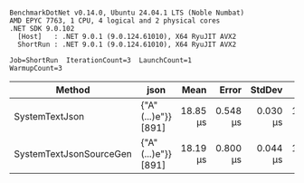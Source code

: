 ```

BenchmarkDotNet v0.14.0, Ubuntu 24.04.1 LTS (Noble Numbat)
AMD EPYC 7763, 1 CPU, 4 logical and 2 physical cores
.NET SDK 9.0.102
  [Host]   : .NET 9.0.1 (9.0.124.61010), X64 RyuJIT AVX2
  ShortRun : .NET 9.0.1 (9.0.124.61010), X64 RyuJIT AVX2

Job=ShortRun  IterationCount=3  LaunchCount=1  
WarmupCount=3  

```
| Method                  | json                | Mean     | Error    | StdDev   | Min      | Max      | Gen0   | Allocated |
|------------------------ |-------------------- |---------:|---------:|---------:|---------:|---------:|-------:|----------:|
| SystemTextJson          | {&quot;A&quot;(...)e&quot;}} [891] | 18.85 μs | 0.548 μs | 0.030 μs | 18.83 μs | 18.88 μs | 0.1831 |   3.22 KB |
| SystemTextJsonSourceGen | {&quot;A&quot;(...)e&quot;}} [891] | 18.19 μs | 0.800 μs | 0.044 μs | 18.16 μs | 18.24 μs | 0.1831 |   3.22 KB |
